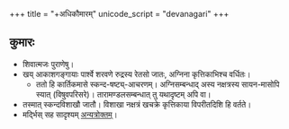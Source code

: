 +++
title = "+अधिकौमारम्"
unicode_script = "devanagari"
+++

## कुमारः
- शिवात्मजः पुराणेषु। 
- खय् आकाशगङ्गायाः पार्श्वे शरवणे रुद्रस्य रेतसो जातः, अग्निना कृत्तिकाभिश्च वर्धितः। 
  - ततो हि कार्तिकमासे स्कन्द-षष्ट्य्-आचरणम्। अग्निसम्बन्धाद् अस्य नक्षत्रस्य सायन-मासोपि स्यात् (विषुवपरिसरे)। तारामण्डलसम्बन्धात् तु यथादृष्टम् अपि वा।
- तस्मात् स्कन्दविशाखौ जातौ। विशाखा नक्षत्रं खचक्रे कृत्तिकाया विपरीतदिशि हि वर्तते। 
- मर्द्भिस् सह सादृश्यम् [अन्यत्रोक्तम्](MT_lekhAH/2007-07-25_maruts-as-para-skanda-and-other-elements-of-their-mythology/)।